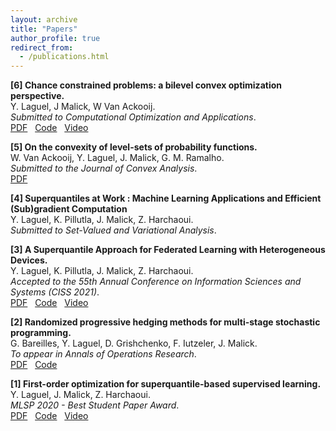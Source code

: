 ```yaml
---
layout: archive
title: "Papers"
author_profile: true
redirect_from:
  - /publications.html
---
```


**[6] Chance constrained problems: a bilevel convex optimization perspective.**  
Y. Laguel, J Malick, W Van Ackooij.  
*Submitted to Computational Optimization and Applications*.  
[PDF](https://yassine-laguel.github.io/files/taco-paper.pdf) &nbsp;
[Code](https://github.com/yassine-laguel/taco) &nbsp;
[Video](https://www.youtube.com/watch?v=KB3sV-trEy4&list)  

**[5] On the convexity of level-sets of probability functions.**  
W. Van Ackooij, Y. Laguel, J. Malick, G. M. Ramalho.  
*Submitted to the Journal of Convex Analysis*.  
[PDF](/files/transconcavity-paper.pdf)  

**[4] Superquantiles at Work : Machine Learning Applications and Efficient (Sub)gradient Computation**  
Y. Laguel, K. Pillutla, J. Malick, Z. Harchaoui.  
*Submitted to Set-Valued and Variational Analysis*.  

**[3] A Superquantile Approach for Federated Learning with Heterogeneous Devices.**  
Y. Laguel, K. Pillutla, J. Malick, Z. Harchaoui.  
*Accepted to the 55th Annual Conference on Information Sciences and Systems (CISS 2021)*.  
[PDF](https://arxiv.org/pdf/2002.11223.pdf) &nbsp;
[Code](https://github.com/krishnap25/simplicial-fl) &nbsp;
[Video](https://www.youtube.com/watch?v=W-oNzU04Y8I)

**[2] Randomized progressive hedging methods for multi-stage stochastic programming.**  
G. Bareilles, Y. Laguel, D. Grishchenko, F. Iutzeler, J. Malick.  
*To appear in Annals of Operations Research*.  
[PDF](https://hal.archives-ouvertes.fr/hal-02946615/document) &nbsp;
[Code](https://github.com/yassine-laguel/RandomizedProgressiveHedging.jl)

**[1] First-order optimization for superquantile-based supervised learning.**  
Y. Laguel, J. Malick, Z. Harchaoui.  
*MLSP 2020 - Best Student Paper Award*.  
[PDF](https://arxiv.org/abs/2009.14575) &nbsp;
[Code](https://github.com/yassine-laguel/spqr) &nbsp;
[Video](https://www.youtube.com/watch?v=JRWvWxOxRiQ)  

<!--
{% if author.googlescholar %}
  You can also find my articles on <u><a href="{{author.googlescholar}}">my Google Scholar profile</a>.</u>
{% endif %}

{% include base_path %}

{% for post in site.publications reversed %}
  {% include archive-single.html %}
{% endfor %} -->
